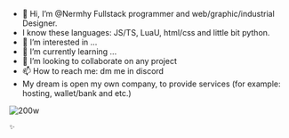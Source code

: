 - 👋 Hi, I’m @Nermhy Fullstack programmer and web/graphic/industrial Designer.
- I know these languages: JS/TS, LuaU, html/css and little bit python.
- 👀 I’m interested in ...
- 🌱 I’m currently learning ...
- 💞️ I’m looking to collaborate on any project
- 📫 How to reach me: dm me in discord
- My dream is open my own company, to provide services (for example: hosting, wallet/bank and etc.)

<!---
Nermhy/Nermhy is a ✨ special ✨ repository because its `README.md` (this file) appears on your GitHub profile.
You can click the Preview link to take a look at your changes.
--->
![200w](https://github.com/Nermhy/Nermhy/assets/134065864/526e5245-6728-4f3d-be9b-85182945aa15)

```html
✨
```
